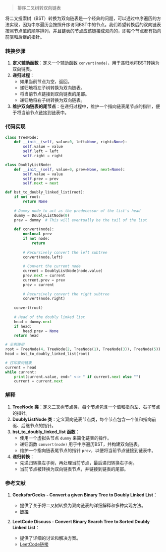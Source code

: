 > 排序二叉树转双向链表



将二叉搜索树（BST）转换为双向链表是一个经典的问题，可以通过中序遍历的方法实现，因为中序遍历会按照升序访问BST中的节点。我们希望转换后的双向链表按照节点值的顺序排列，并且链表的节点应该链接成双向的，即每个节点都有指向前驱和后继的指针。

### 转换步骤

1. **定义辅助函数**：定义一个辅助函数 `convert(node)`，用于递归地将BST转换为双向链表。
2. **递归过程**：
   - 如果当前节点为空，返回。
   - 递归地将左子树转换为双向链表。
   - 将当前节点链接到双向链表的尾部。
   - 递归地将右子树转换为双向链表。
3. **维护双向链表的尾节点**：在递归过程中，维护一个指向链表尾节点的指针，便于将当前节点链接到链表中。

### 代码实现

```python
class TreeNode:
    def __init__(self, value=0, left=None, right=None):
        self.value = value
        self.left = left
        self.right = right

class DoublyListNode:
    def __init__(self, value=0, prev=None, next=None):
        self.value = value
        self.prev = prev
        self.next = next

def bst_to_doubly_linked_list(root):
    if not root:
        return None
    
    # Dummy node to act as the predecessor of the list's head
    dummy = DoublyListNode(0)
    prev = dummy  # This will eventually be the tail of the list
    
    def convert(node):
        nonlocal prev
        if not node:
            return
        
        # Recursively convert the left subtree
        convert(node.left)
        
        # Convert the current node
        current = DoublyListNode(node.value)
        prev.next = current
        current.prev = prev
        prev = current
        
        # Recursively convert the right subtree
        convert(node.right)
    
    convert(root)
    
    # Head of the doubly linked list
    head = dummy.next
    if head:
        head.prev = None
    return head

# 示例使用
root = TreeNode(4, TreeNode(2, TreeNode(1), TreeNode(3)), TreeNode(5))
head = bst_to_doubly_linked_list(root)

# 打印双向链表
current = head
while current:
    print(current.value, end=" <-> " if current.next else "")
    current = current.next
```

### 解释

1. **TreeNode 类**：定义二叉树节点类，每个节点包含一个值和指向左、右子节点的指针。
2. **DoublyListNode 类**：定义双向链表节点类，每个节点包含一个值和指向前驱、后继节点的指针。
3. **bst_to_doubly_linked_list 函数**：
   - 使用一个虚拟头节点 `dummy` 来简化链表的操作。
   - 递归函数 `convert(node)` 用于中序遍历BST，并构建双向链表。
   - 维护一个指向链表尾节点的指针 `prev`，以便将当前节点链接到链表中。
4. **递归转换**：
   - 先递归转换左子树，再处理当前节点，最后递归转换右子树。
   - 当前节点被转换为双向链表节点，并链接到链表的尾部。

### 参考文献

1. **GeeksforGeeks - Convert a given Binary Tree to Doubly Linked List**：
   - 提供了关于将二叉树转换为双向链表的详细解释和多种实现方法。
   - [链接](https://www.geeksforgeeks.org/convert-given-binary-tree-doubly-linked-list-set-3/)

2. **LeetCode Discuss - Convert Binary Search Tree to Sorted Doubly Linked List**：
   - 提供了详细的讨论和解决方案。
   - [LeetCode链接](https://leetcode.com/problems/convert-binary-search-tree-to-sorted-doubly-linked-list/)

